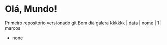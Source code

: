 # Olá, Mundo!
 Primeiro repositorio versionado git
Bom dia galera kkkkkk
| data | nome
| 1 | marcos
* none